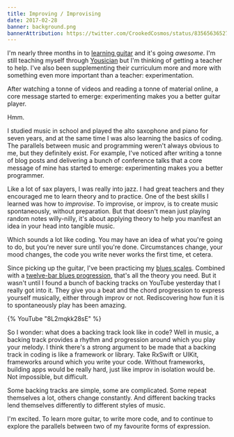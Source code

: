```yaml
---
title: Improving / Improvising
date: 2017-02-28
banner: background.png
bannerAttribution: https://twitter.com/CrookedCosmos/status/835656365276299264
---
```


I'm nearly three months in to [learning guitar](https://ashfurrow.com/blog/learning-guitar/) and it's going _awesome_. I'm still teaching myself through [Yousician](http://yousician.com) but I'm thinking of getting a teacher to help. I've also been supplementing their curriculum more and more with something even more important than a teacher: experimentation.

After watching a tonne of videos and reading a tonne of material online, a core message started to emerge: experimenting makes you a better guitar player.

Hmm.

I studied music in school and played the alto saxophone and piano for seven years, and at the same time I was also learning the basics of coding. The parallels between music and programming weren't always obvious to me, but they definitely exist. For example, I've noticed after writing a tonne of blog posts and delivering a bunch of conference talks that a core message of mine has started to emerge: experimenting makes you a better programmer.

Like a lot of sax players, I was really into jazz. I had great teachers and they encouraged me to learn theory and to practice. One of the best skills I learned was how to _improvise_. To improvise, or improv, is to create music spontaneously, without preparation. But that doesn't mean just playing random notes willy-nilly, it's about applying theory to help you manifest an idea in your head into tangible music.

Which sounds a lot like coding. You may have an idea of what you're going to do, but you're never sure until you're done. Circumstances change, your mood changes, the code you write never works the first time, et cetera.

Since picking up the guitar, I've been practicing my [blues scales](https://en.wikipedia.org/wiki/Blues_scale). Combined with a [twelve-bar blues progression](https://en.wikipedia.org/wiki/Twelve-bar_blues), that's all the theory you need. But it wasn't until I found a bunch of backing tracks on YouTube yesterday that I really got into it. They give you a beat and the chord progression to express yourself musically, either through improv or not. Rediscovering how fun it is to spontaneously play has been amazing.

{% YouTube "8L2mqkk28sE" %}

So I wonder: what does a backing track look like in code? Well in music, a backing track provides a rhythm and progression around which you play your melody. I think there's a strong argument to be made that a backing track in coding is like a framework or library. Take RxSwift or UIKit, frameworks around which you write your code. Without frameworks, building apps would be really hard, just like improv in isolation would be. Not impossible, but difficult.

Some backing tracks are simple, some are complicated. Some repeat themselves a lot, others change constantly. And different backing tracks lend themselves differently to different styles of music.

I'm excited. To learn more guitar, to write more code, and to continue to explore the parallels between two of my favourite forms of expression.
